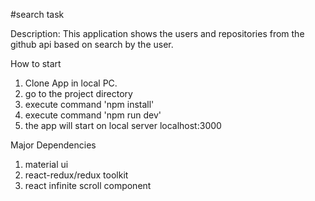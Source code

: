 #search task

Description:
This application shows the users and repositories from the github api based on search by the user. 

How to start
1) Clone App in local PC.
2) go to the project directory
3) execute command 'npm install'
4) execute command 'npm run dev'
5) the app will start on local server localhost:3000


Major Dependencies
1) material ui
2) react-redux/redux toolkit
3) react infinite scroll component



